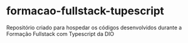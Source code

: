 # formacao-fullstack-tupescript
Repositório criado para hospedar os códigos desenvolvidos durante a Formação Fullstack com Typescript da DIO
